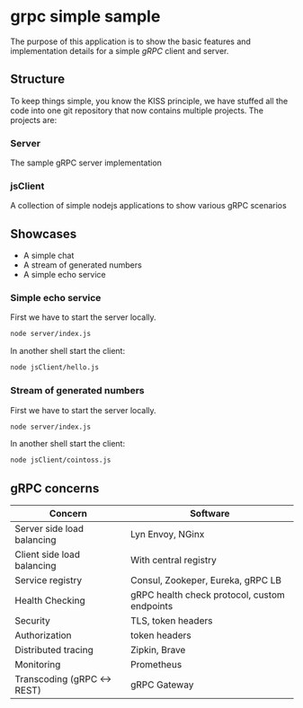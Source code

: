 # grpc simple sample

The purpose of this application is to show the basic features and implementation details for a simple *gRPC* client and server. 

## Structure

To keep things simple, you know the KISS principle, we have stuffed all the code into one git repository that now contains multiple projects. The projects are:

### Server

The sample gRPC server implementation

### jsClient

A collection of simple nodejs applications to show various gRPC scenarios

## Showcases

* A simple chat
* A stream of generated numbers
* A simple echo service

### Simple echo service

First we have to start the server locally.

```bash
node server/index.js
```

In another shell start the client:

```bash
node jsClient/hello.js
```

### Stream of generated numbers

First we have to start the server locally.

```bash
node server/index.js
```

In another shell start the client:

```bash
node jsClient/cointoss.js
```

## gRPC concerns

|Concern|Software|
|---|---|
|Server side load balancing|Lyn Envoy, NGinx|
|Client side load balancing|With central registry|
|Service registry|Consul, Zookeper, Eureka, gRPC LB|
|Health Checking|gRPC health check protocol, custom endpoints|
|Security|TLS, token headers|
|Authorization|token headers|
|Distributed tracing|Zipkin, Brave|
|Monitoring|Prometheus|
|Transcoding (gRPC <-> REST)|gRPC Gateway|

